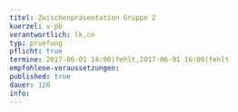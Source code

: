 ```yaml
---
titel: Zwischenpräsentation Gruppe 2 
kuerzel: v-pb
verantwortlich: lk,cn
typ: pruefung
pflicht: true
termine: 2017-06-01 14:00|fehlt,2017-06-01 16:00|fehlt
empfohlene-voraussetzungen: 
published: true
dauer: 120
info:
---
```


